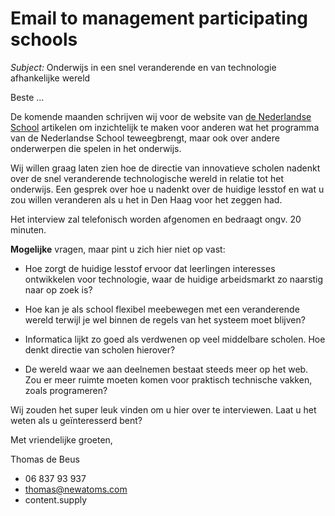 # Email to management participating schools

*Subject:* Onderwijs in een snel veranderende en van technologie afhankelijke wereld

Beste ...

De komende maanden schrijven wij voor de website van [de Nederlandse School](http://www.denederlandseschool.nl/) artikelen om inzichtelijk te maken voor anderen wat het programma van de Nederlandse School teweegbrengt, maar ook over andere onderwerpen die spelen in het onderwijs.

Wij willen graag laten zien hoe de directie van innovatieve scholen nadenkt over de snel veranderende technologische wereld in relatie tot het onderwijs. Een gesprek over hoe u nadenkt over de huidige lesstof en wat u zou willen veranderen als u het in Den Haag voor het zeggen had.

Het interview zal telefonisch worden afgenomen en bedraagt ongv. 20 minuten.

**Mogelijke** vragen, maar pint u zich hier niet op vast:

* Hoe zorgt de huidige lesstof ervoor dat leerlingen interesses ontwikkelen voor technologie, waar de huidige arbeidsmarkt zo naarstig naar op zoek is?

* Hoe kan je als school flexibel meebewegen met een veranderende wereld terwijl je wel binnen de regels van het systeem moet blijven?

* Informatica lijkt zo goed als verdwenen op veel middelbare scholen. Hoe denkt directie van scholen hierover?

* De wereld waar we aan deelnemen bestaat steeds meer op het web. Zou er meer ruimte moeten komen voor praktisch technische vakken, zoals programeren?

Wij zouden het super leuk vinden om u hier over te interviewen. Laat u het weten als u geïnteresserd bent?  

Met vriendelijke groeten,

Thomas de Beus

* 06 837 93 937
* thomas@newatoms.com
* content.supply
